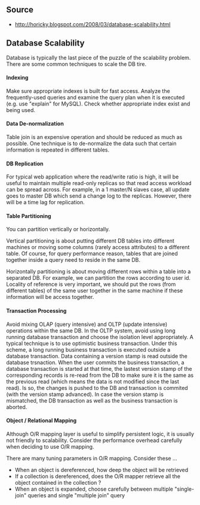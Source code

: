 ## Source

* http://horicky.blogspot.com/2008/03/database-scalability.html

## Database Scalability

Database is typically the last piece of the puzzle of the scalability problem. There are some common techniques to scale the DB tire.

#### Indexing

Make sure appropriate indexes is built for fast access. Analyze the frequently-used queries and examine the query plan when it is executed (e.g. use "explain" for MySQL). Check whether appropriate index exist and being used.

#### Data De-normalization

Table join is an expensive operation and should be reduced as much as possible. One technique is to de-normalize the data such that certain information is repeated in different tables.

#### DB Replication

For typical web application where the read/write ratio is high, it will be useful to maintain multiple read-only replicas so that read access workload can be spread across. For example, in a 1 master/N slaves case, all update goes to master DB which send a change log to the replicas. However, there will be a time lag for replication.

#### Table Partitioning

You can partition vertically or horizontally.

Vertical partitioning is about putting different DB tables into different machines or moving some columns (rarely access attributes) to a different table. Of course, for query performance reason, tables that are joined together inside a query need to reside in the same DB.

Horizontally partitioning is about moving different rows within a table into a separated DB. For example, we can partition the rows according to user id. Locality of reference is very important, we should put the rows (from different tables) of the same user together in the same machine if these information will be access together.

#### Transaction Processing

Avoid mixing OLAP (query intensive) and OLTP (update intensive) operations within the same DB. In the OLTP system, avoid using long running database transaction and choose the isolation level appropriately. A typical technique is to use optimistic business transaction. Under this scheme, a long running business transaction is executed outside a database transaction. Data containing a version stamp is read outside the database trsnaction. When the user commits the business transaction, a database transaction is started at that time, the lastest version stamp of the corresponding records is re-read from the DB to make sure it is the same as the previous read (which means the data is not modified since the last read). Is so, the changes is pushed to the DB and transaction is commited (with the version stamp advanced). In case the version stamp is mismatched, the DB transaction as well as the business transaction is aborted.


#### Object / Relational Mapping
Although O/R mapping layer is useful to simplify persistent logic, it is usually not friendly to scalability. Consider the performance overhead carefully when deciding to use O/R mapping.

There are many tuning parameters in O/R mapping. Consider these ...
* When an object is dereferenced, how deep the object will be retrieved
* If a collection is dereferenced, does the O/R mapper retrieve all the object contained in the collection ?
* When an object is expanded, choose carefully between multiple "single-join" queries and single "multiple join" query
